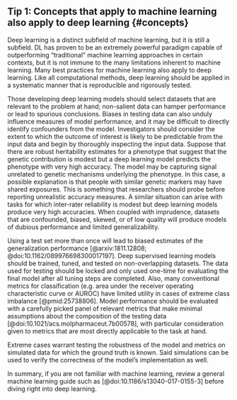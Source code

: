## Tip 1: Concepts that apply to machine learning also apply to deep learning {#concepts}

Deep learning is a distinct subfield of machine learning, but it is still a subfield.
DL has proven to be an extremely powerful paradigm capable of outperforming “traditional” machine learning approaches in certain contexts, but it is not immune to the many limitations inherent to machine learning.
Many best practices for machine learning also apply to deep learning.
Like all computational methods, deep learning should be applied in a systematic manner that is reproducible and rigorously tested.

Those developing deep learning models should select datasets that are relevant to the problem at hand; non-salient data can hamper performance or lead to spurious conclusions.
Biases in testing data can also unduly influence measures of model performance, and it may be difficult to directly identify confounders from the model.
Investigators should consider the extent to which the outcome of interest is likely to be predictable from the input data and begin by thoroughly inspecting the input data.
Suppose that there are robust heritability estimates for a phenotype that suggest that the genetic contribution is modest but a deep learning model predicts the phenotype with very high accuracy.
The model may be capturing signal unrelated to genetic mechanisms underlying the phenotype.
In this case, a possible explanation is that people with similar genetic markers may have shared exposures.
This is something that researchers should probe before reporting unrealistic accuracy measures.
A similar situation can arise with tasks for which inter-rater reliability is modest but deep learning models produce very high accuracies.
When coupled with imprudence, datasets that are confounded, biased, skewed, or of low quality will produce models of dubious performance and limited generalizability.

Using a test set more than once will lead to biased estimates of the generalization performance  [@arxiv:1811.12808; @doi:10.1162/089976698300017197].
Deep supervised learning models should be trained, tuned, and tested on non-overlapping datasets.
The data used for testing should be locked and only used one-time for evaluating the final model after all tuning steps are completed.
Also, many conventional metrics for classification (e.g. area under the receiver operating characteristic curve or AUROC) have limited utility in cases of extreme class imbalance [@pmid:25738806].
Model performance should be evaluated with a carefully picked panel of relevant metrics that make minimal assumptions about the composition of the testing data [@doi:10.1021/acs.molpharmaceut.7b00578], with particular consideration given to metrics that are most directly applicable to the task at hand.

Extreme cases warrant testing the robustness of the model and metrics on simulated data for which the ground truth is known.
Said simulations can be used to verify the correctness of the model’s implementation as well.

In summary, if you are not familiar with machine learning, review a general machine learning guide such as [@doi:10.1186/s13040-017-0155-3] before diving right into deep learning.
